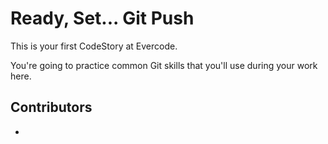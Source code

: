 # Ready, Set... Git Push

This is your first CodeStory at Evercode.

You're going to practice common Git skills that you'll use during your work here.

## Contributors

- <pedrotres>

